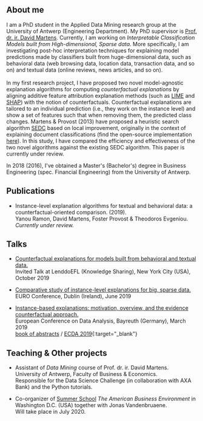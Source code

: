 ## About me

I am a PhD student in the Applied Data Mining research group at the University of Antwerp (Engineering Department). My PhD supervisor is [Prof. dr. ir. David Martens](https://www.uantwerpen.be/nl/personeel/david-martens/). Currently, I am working on *Interpretable Classification Models built from High-dimensional, Sparse data*. More specifically, I am investigating post-hoc interpretation techniques for explaining model predictions made by classifiers built from huge-dimensional data, such as behavioral data (web browsing data, location data, transaction data, and so on) and textual data (online reviews, news articles, and so on). <br/> <br/> In my first research project, I have proposed two novel model-agnostic explanation algorithms for computing *counterfactual explanations* by aligning additive feature attribution explanation methods (such as [LIME](https://arxiv.org/pdf/1602.04938v1.pdf) and [SHAP](https://arxiv.org/pdf/1705.07874.pdf)) with the notion of counterfactuals. Counterfactual explanations are tailored to an individual prediction (i.e., they work on the instance level) and show a set of features such that when removing them, the predicted class changes. Martens & Provost (2013) have proposed a heuristic search algorithm [SEDC](pages.stern.nyu.edu/~fprovost/Papers/MartensProvost_Explaining.pdf) based on local improvement, originally in the context of explaining document classifications (find the open-source implementation [here](https://github.com/yramon/edc)). In this study, I have compared the efficiency and effectiveness of the two novel algorithms against the existing SEDC algorithm. This paper is currently under review.

In 2018 (2016), I've obtained a Master's (Bachelor's) degree in Business Engineering (spec. Financial Engineering) from the University of Antwerp. 

## Publications

* Instance-level explanation algorithms for textual and behavioral data: a counterfactual-oriented comparison. (2019). <br/> Yanou Ramon, David Martens, Foster Provost & Theodoros Evgeniou. <br/> *Currently under review.*


## Talks
* [Counterfactual explanations for models built from behavioral and textual data.](https://yramon.github.io/files/NYC_presentation_YRamon_oct2019_short.pdf) <br/> Invited Talk at LenddoEFL (Knowledge Sharing), New York City (USA), October 2019

* [Comparative study of instance-level explanations for big, sparse data.](https://yramon.github.io/files/EURO_presentation_Dublin_June19_YanouRamon.pdf) <br/> EURO Conference, Dublin (Ireland), June 2019

* [Instance-based explanations: motivation, overview, and the evidence counterfactual approach.](https://yramon.github.io/files/ECDA_presentation_Bayreuth_YanouRamon.pdf) <br/> European Conference on Data Analysis, Bayreuth (Germany), March 2019 <br/> [book of abstracts](http://www.gfkl.org/ecda2019/wp-content/uploads/sites/7/2019/03/Book_of_Abstracts_FINAL.pdf) / [ECDA 2019](http://www.gfkl.org/ecda2019/){:target="_blank"}

## Teaching & Other projects
* Assistant of *Data Mining* course of Prof. dr. ir. David Martens. <br/> University of Antwerp, Faculty of Business & Economics. <br/> Responsible for the Data Science Challenge (in collaboration with AXA Bank) and the Python tutorials.

* Co-organizer of [Summer School](https://www.uantwerpen.be/en/about-uantwerp/faculties/faculty-of-business-and-economics/studying-and-education/programmes/summer-schools/usa-washington/) *The American Business Environment* in Washington D.C. (USA) together with Jonas Vandenbruaene. <br/> Will take place in July 2020.
